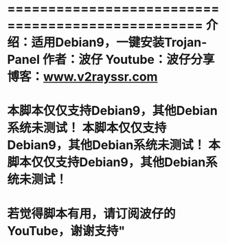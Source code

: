 ==================================================
介绍：适用Debian9，一键安装Trojan-Panel
作者：波仔
Youtube：波仔分享
博客：www.v2rayssr.com
==================================================
本脚本仅仅支持Debian9，其他Debian系统未测试！
本脚本仅仅支持Debian9，其他Debian系统未测试！
本脚本仅仅支持Debian9，其他Debian系统未测试！
==================================================
若觉得脚本有用，请订阅波仔的YouTube，谢谢支持"
==================================================
